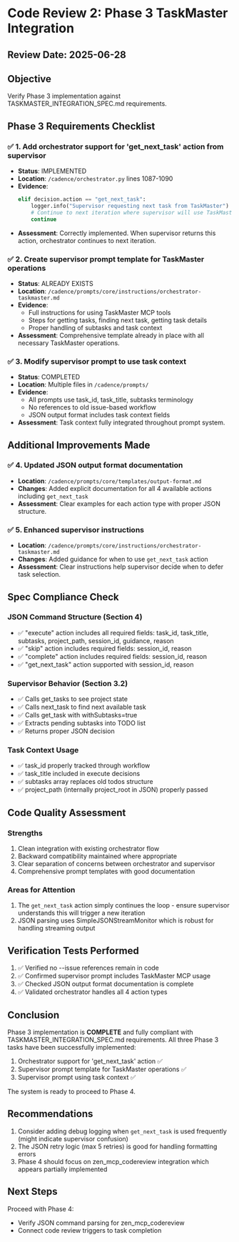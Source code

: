 # Code Review 2: Phase 3 TaskMaster Integration

## Review Date: 2025-06-28

## Objective
Verify Phase 3 implementation against TASKMASTER_INTEGRATION_SPEC.md requirements.

## Phase 3 Requirements Checklist

### ✅ 1. Add orchestrator support for 'get_next_task' action from supervisor
- **Status**: IMPLEMENTED
- **Location**: `/cadence/orchestrator.py` lines 1087-1090
- **Evidence**:
  ```python
  elif decision.action == "get_next_task":
      logger.info("Supervisor requesting next task from TaskMaster")
      # Continue to next iteration where supervisor will use TaskMaster MCP
      continue
  ```
- **Assessment**: Correctly implemented. When supervisor returns this action, orchestrator continues to next iteration.

### ✅ 2. Create supervisor prompt template for TaskMaster operations
- **Status**: ALREADY EXISTS
- **Location**: `/cadence/prompts/core/instructions/orchestrator-taskmaster.md`
- **Evidence**:
  - Full instructions for using TaskMaster MCP tools
  - Steps for getting tasks, finding next task, getting task details
  - Proper handling of subtasks and task context
- **Assessment**: Comprehensive template already in place with all necessary TaskMaster operations.

### ✅ 3. Modify supervisor prompt to use task context
- **Status**: COMPLETED
- **Location**: Multiple files in `/cadence/prompts/`
- **Evidence**:
  - All prompts use task_id, task_title, subtasks terminology
  - No references to old issue-based workflow
  - JSON output format includes task context fields
- **Assessment**: Task context fully integrated throughout prompt system.

## Additional Improvements Made

### ✅ 4. Updated JSON output format documentation
- **Location**: `/cadence/prompts/core/templates/output-format.md`
- **Changes**: Added explicit documentation for all 4 available actions including `get_next_task`
- **Assessment**: Clear examples for each action type with proper JSON structure.

### ✅ 5. Enhanced supervisor instructions
- **Location**: `/cadence/prompts/core/instructions/orchestrator-taskmaster.md`
- **Changes**: Added guidance for when to use `get_next_task` action
- **Assessment**: Clear instructions help supervisor decide when to defer task selection.

## Spec Compliance Check

### JSON Command Structure (Section 4)
- ✅ "execute" action includes all required fields: task_id, task_title, subtasks, project_path, session_id, guidance, reason
- ✅ "skip" action includes required fields: session_id, reason
- ✅ "complete" action includes required fields: session_id, reason
- ✅ "get_next_task" action supported with session_id, reason

### Supervisor Behavior (Section 3.2)
- ✅ Calls get_tasks to see project state
- ✅ Calls next_task to find next available task
- ✅ Calls get_task with withSubtasks=true
- ✅ Extracts pending subtasks into TODO list
- ✅ Returns proper JSON decision

### Task Context Usage
- ✅ task_id properly tracked through workflow
- ✅ task_title included in execute decisions
- ✅ subtasks array replaces old todos structure
- ✅ project_path (internally project_root in JSON) properly passed

## Code Quality Assessment

### Strengths
1. Clean integration with existing orchestrator flow
2. Backward compatibility maintained where appropriate
3. Clear separation of concerns between orchestrator and supervisor
4. Comprehensive prompt templates with good documentation

### Areas for Attention
1. The `get_next_task` action simply continues the loop - ensure supervisor understands this will trigger a new iteration
2. JSON parsing uses SimpleJSONStreamMonitor which is robust for handling streaming output

## Verification Tests Performed

1. ✅ Verified no --issue references remain in code
2. ✅ Confirmed supervisor prompt includes TaskMaster MCP usage
3. ✅ Checked JSON output format documentation is complete
4. ✅ Validated orchestrator handles all 4 action types

## Conclusion

Phase 3 implementation is **COMPLETE** and fully compliant with TASKMASTER_INTEGRATION_SPEC.md requirements. All three Phase 3 tasks have been successfully implemented:

1. Orchestrator support for 'get_next_task' action ✅
2. Supervisor prompt template for TaskMaster operations ✅
3. Supervisor prompt using task context ✅

The system is ready to proceed to Phase 4.

## Recommendations

1. Consider adding debug logging when `get_next_task` is used frequently (might indicate supervisor confusion)
2. The JSON retry logic (max 5 retries) is good for handling formatting errors
3. Phase 4 should focus on zen_mcp_codereview integration which appears partially implemented

## Next Steps

Proceed with Phase 4:
- Verify JSON command parsing for zen_mcp_codereview
- Connect code review triggers to task completion

